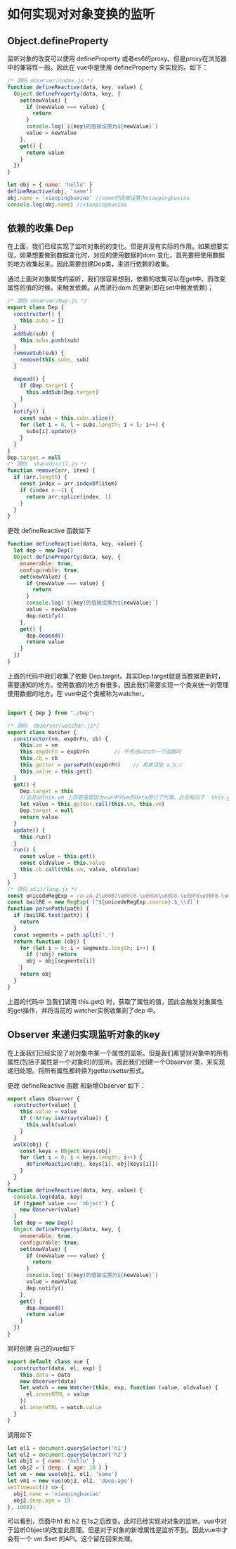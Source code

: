 
# 如何实现对对象变换的监听

## Object.defineProperty
监听对象的改变可以使用 defineProperty 或者es6的proxy。但是proxy在浏览器中的兼容性一般。因此在 vue中是使用 defineProperty 来实现的。如下：
```javascript
/* 源码 observer/index.js */
function defineReactive(data, key, value) {
  Object.defineProperty(data, key, {
    set(newValue) {
      if (newValue === value) {
        return
      }
      console.log(`${key}的值被设置为${newValue}`)
      value = newValue
    },
    get() {
      return value
    }
  })
}

let obj = { name: 'hello' }
defineReactive(obj, 'name')
obj.name = 'xiaopingbuxiao' //name的值被设置为xiaopingbuxiao
console.log(obj.name) //xiaopingbuxiao
```
## 依赖的收集 Dep
在上面，我们已经实现了监听对象的的变化。但是并没有实际的作用。如果想要实现，如果想要做到数据变化时，对应的使用数据的dom 变化，首先要把使用数据的地方收集起来。因此需要创建Dep类，来进行依赖的收集。

通过上面对对象属性的监听，我们很容易想到，依赖的收集可以在get中。而改变属性的值的时候，来触发依赖。从而进行dom 的更新(即在set中触发依赖)；

```javascript
/* 源码 observer/Dep.js */
export class Dep {
  constructor() {
    this.subs = []
  }
  addSub(sub) {
    this.subs.push(sub)
  }
  removeSub(sub) {
    remove(this.subs, sub)
  }

  depend() {
    if (Dep.target) {
      this.addSub(Dep.target)
    }
  }
  notify() {
    const subs = this.subs.slice()
    for (let i = 0, l = subs.length; i < l; i++) {
      subs[i].update()
    }
  }
}
Dep.target = null
/* 源码  shared/util.js */
function remove(arr, item) {
  if (arr.length) {
    const index = arr.indexOf(item)
    if (index > -1) {
      return arr.splice(index, 1)
    }
  }
}
```
更改 defineReactive 函数如下
```javascript
function defineReactive(data, key, value) {
  let dep = new Dep()
  Object.defineProperty(data, key, {
    enumerable: true,
    configurable: true,
    set(newValue) {
      if (newValue === value) {
        return
      }
      console.log(`${key}的值被设置为${newValue}`)
      value = newValue
      dep.notify()
    },
    get() {
      dep.depend()
      return value
    }
  })
}
```
上面的代码中我们收集了依赖 Dep.target。其实Dep.target就是当数据更新时，需要通知的地方。使用数据的地方有很多。因此我们需要实现一个类来统一的管理使用数据的地方。在 vue中这个类被称为watcher。

```javascript

import { Dep } from "./Dep";

/* 源码  observer/watcher.js*/
export class Watcher {
  constructor(vm, expOrFn, cb) {
    this.vm = vm
    this.expOrFn = expOrFn        // 不考虑watch一个函数时
    this.cb = cb
    this.getter = parsePath(expOrFn)    // 用来读取 a.b.c
    this.value = this.get()
  }
  get() {
    Dep.target = this
    //此处从this.vm 上获取值是因为vue中对vm的data进行了代理。此处相当于  this.getter.call(this.vm,this.vm.data)
    let value = this.getter.call(this.vm, this.vm)  
    Dep.target = null
    return value
  }
  update() {
    this.run()
  }
  run() {
    const value = this.get()
    const oldValue = this.value
    this.cb.call(this.vm, value, oldValue)
  }
}
/* 源码 util/lang.js */
const unicodeRegExp = /a-zA-Z\u00B7\u00C0-\u00D6\u00D8-\u00F6\u00F8-\u037D\u037F-\u1FFF\u200C-\u200D\u203F-\u2040\u2070-\u218F\u2C00-\u2FEF\u3001-\uD7FF\uF900-\uFDCF\uFDF0-\uFFFD/
const bailRE = new RegExp(`[^${unicodeRegExp.source}.$_\\d]`)
function parsePath(path) {
  if (bailRE.test(path)) {
    return
  }
  const segments = path.split('.')
  return function (obj) {
    for (let i = 0; i < segments.length; i++) {
      if (!obj) return
      obj = obj[segments[i]]
    }
    return obj
  }
}
```
上面的代码中 当我们调用 this.get() 时，获取了属性的值，因此会触发对象属性的get操作，并将当前的 watcher实例收集到了dep 中。

## Observer 来递归实现监听对象的key
在上面我们已经实现了对对象中某一个属性的监听。但是我们希望对对象中的所有属性(包括子属性是一个对象时)的监听。因此我们创建一个Observer 类，来实现递归处理。将所有属性都转换为getter/setter形式。


更改 defineReactive 函数 和新增Observer 如下：
```javascript
export class Observer {
  constructor(value) {
    this.value = value
    if (!Array.isArray(value)) {
      this.walk(value)
    }
  }
  walk(obj) {
    const keys = Object.keys(obj)
    for (let i = 0; i < keys.length; i++) {
      defineReactive(obj, keys[i], obj[keys[i]])
    }
  }
}
function defineReactive(data, key, value) {
  console.log(data, key)
  if (typeof value === 'object') {
    new Observer(value)
  }
  let dep = new Dep()
  Object.defineProperty(data, key, {
    enumerable: true,
    configurable: true,
    set(newValue) {
      if (newValue === value) {
        return
      }
      console.log(`${key}的值被设置为${newValue}`)
      value = newValue
      dep.notify()
    },
    get() {
      dep.depend()
      return value
    }
  })
}
```
同时创建 自己的vue如下
```javascript
export default class vue {
  constructor(data, el, exp) {
    this.data = data
    new Observer(data)
    let watch = new Watcher(this, exp, function (value, oldvalue) {
      el.innerHTML = value
    })
    el.innerHTML = watch.value
  }
}
```
调用如下
```javascript
let el1 = document.querySelector('h1')
let el2 = document.querySelector('h2')
let obj1 = { name: 'hello' }
let obj2 = { deep: { age: 18 } }
let vm = new vue(obj1, el1, 'name')
let vm1 = new vue(obj2, el2, 'deep.age')
setTimeout(() => {
  obj1.name = 'xiaopingbuxiao'
  obj2.deep.age = 19
}, 1000);
```
可以看到，页面中h1 和 h2 在1s之后改变。此时已经实现对对象的监听。vue中对于监听Object的改变此原理。但是对于对象的新增属性是监听不到。因此vue中才会有一个 vm.$set 的API。这个留在回来处理。





























